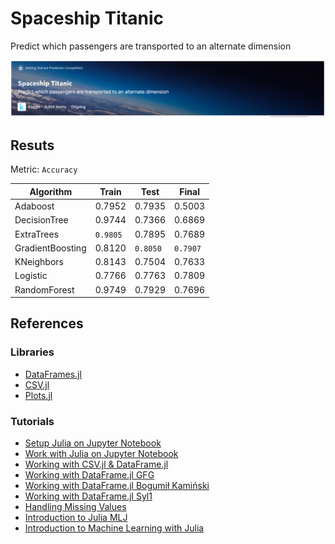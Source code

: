 # Spaceship Titanic
Predict which passengers are transported to an alternate dimension

![](./assets/Spaceship%20Titanic.png)

## Resuts
Metric: `Accuracy`

| Algorithm | Train | Test | Final |
| --- | --- | --- | --- |
| Adaboost | 0.7952 | 0.7935 | 0.5003 |
| DecisionTree | 0.9744 | 0.7366 | 0.6869 |
| ExtraTrees | `0.9805` | 0.7895 | 0.7689 |
| GradientBoosting | 0.8120 | `0.8050` | `0.7907` |
| KNeighbors | 0.8143 | 0.7504 | 0.7633 |
| Logistic | 0.7766 | 0.7763 | 0.7809 |
| RandomForest | 0.9749 | 0.7929 | 0.7696 |


## References
### Libraries
- [DataFrames.jl](https://dataframes.juliadata.org/stable/)
- [CSV.jl](https://csv.juliadata.org/stable/)
- [Plots.jl](https://docs.juliaplots.org/latest/)

### Tutorials
- [Setup Julia on Jupyter Notebook](https://www.kdnuggets.com/2022/11/setup-julia-jupyter-notebook.html)
- [Work with Julia on Jupyter Notebook](https://www.geeksforgeeks.org/how-to-work-with-julia-on-jupyter-notebook/)
- [Working with CSV.jl & DataFrame.jl](https://towardsdatascience.com/read-csv-to-data-frame-in-julia-programming-lang-77f3d0081c14)
- [Working with DataFrame.jl GFG](https://www.geeksforgeeks.org/working-with-dataframes-in-julia/)
- [Working with DataFrame.jl Bogumił Kamiński](https://github.com/bkamins/Julia-DataFrames-Tutorial)
- [Working with DataFrame.jl Syl1](https://syl1.gitbook.io/julia-language-a-concise-tutorial/useful-packages/dataframes)
- [Handling Missing Values](https://hongtaoh.com/en/2021/07/15/julia-replace-missing/)
- [Introduction to Julia MLJ](https://medium.com/analytics-vidhya/introduction-to-julia-mlj-96a806815cb2)
- [Introduction to Machine Learning with Julia](https://jfcal.medium.com/introduction-to-machine-learning-with-julia-41da6e7b6ac9)

